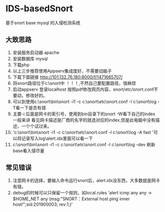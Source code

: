 # IDS-basedSnort
基于snort base mysql 的入侵检测系统
## 大致思路
1. 安装服务启动器 apache
2. 安装数据库 mysql
3. 下载php
4. 以上三步推荐使用Appserv集成度好，不需要动脑子
5. 下载下面链接 http://101.132.76.180:8000/f/1471665707/
6. 将snort路径位于c:\snort中 ！！！,不然自己要配置路径，很麻烦
7. 启动appserv 登录localhost 按照pdf修改网页内容，snort/etc/snort.conf不要动，修改好的。
8. 可以到使用c:\snort\bin\snort -i1 -c c:\snort\etc\snort.conf -l c:\snort\log -T看一下是否有错
9. 主要-i 后面是网卡的索引号，使用到bin目录下的snort -W看下自己的index 一般来讲 看见网卡描述是厂商的名字的就选对应的index,但是此电脑中没有描述，一个个试过来。
10. 'c:\snort\bin\snort -i1 -c c:\snort\etc\snort.conf -l c:\snort\log -A fast '可以将记录写入log\alert.ids里面可以看一下
11. c:\snort\bin\snort -i1 -c c:\snort\etc\snort.conf -l c:\snort\log -dev 刷新base看入侵尽量
## 常见错误
1. 注意网卡的选择，要输入命令运行snort后，alert.ids没东西，大多数就是网卡有错。
2. debug的时候可以只保留一个规则，如local.rules 
'alert icmp any any -> $HOME_NET any (msg:"SNORT：External host ping inner host!";sid:201900003; rev:1;)'
